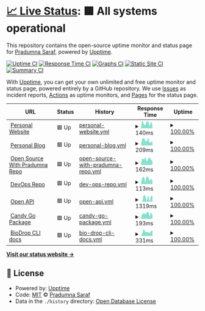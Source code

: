 # [📈 Live Status](https://Pradumnasaraf.github.io/Monitoring): <!--live status--> **🟩 All systems operational**

This repository contains the open-source uptime monitor and status page for [Pradumna Saraf](https://www.pradumnasaraf.dev), powered by [Upptime](https://github.com/upptime/upptime).

[![Uptime CI](https://github.com/Pradumnasaraf/Monitoring/workflows/Uptime%20CI/badge.svg)](https://github.com/Pradumnasaraf/Monitoring/actions?query=workflow%3A%22Uptime+CI%22)
[![Response Time CI](https://github.com/Pradumnasaraf/Monitoring/workflows/Response%20Time%20CI/badge.svg)](https://github.com/Pradumnasaraf/Monitoring/actions?query=workflow%3A%22Response+Time+CI%22)
[![Graphs CI](https://github.com/Pradumnasaraf/Monitoring/workflows/Graphs%20CI/badge.svg)](https://github.com/Pradumnasaraf/Monitoring/actions?query=workflow%3A%22Graphs+CI%22)
[![Static Site CI](https://github.com/Pradumnasaraf/Monitoring/workflows/Static%20Site%20CI/badge.svg)](https://github.com/Pradumnasaraf/Monitoring/actions?query=workflow%3A%22Static+Site+CI%22)
[![Summary CI](https://github.com/Pradumnasaraf/Monitoring/workflows/Summary%20CI/badge.svg)](https://github.com/Pradumnasaraf/Monitoring/actions?query=workflow%3A%22Summary+CI%22)

With [Upptime](https://upptime.js.org), you can get your own unlimited and free uptime monitor and status page, powered entirely by a GitHub repository. We use [Issues](https://github.com/Pradumnasaraf/Monitoring/issues) as incident reports, [Actions](https://github.com/Pradumnasaraf/Monitoring/actions) as uptime monitors, and [Pages](https://Pradumnasaraf.github.io/Monitoring) for the status page.

<!--start: status pages-->
<!-- This summary is generated by Upptime (https://github.com/upptime/upptime) -->
<!-- Do not edit this manually, your changes will be overwritten -->
<!-- prettier-ignore -->
| URL | Status | History | Response Time | Uptime |
| --- | ------ | ------- | ------------- | ------ |
| <img alt="" src="https://icons.duckduckgo.com/ip3/pradumnasaraf.dev.ico" height="13"> [Personal Website](https://pradumnasaraf.dev) | 🟩 Up | [personal-website.yml](https://github.com/Pradumnasaraf/Monitoring/commits/HEAD/history/personal-website.yml) | <details><summary><img alt="Response time graph" src="./graphs/personal-website/response-time-week.png" height="20"> 140ms</summary><br><a href="https://Pradumnasaraf.github.io/Monitoring/history/personal-website"><img alt="Response time 166" src="https://img.shields.io/endpoint?url=https%3A%2F%2Fraw.githubusercontent.com%2FPradumnasaraf%2FMonitoring%2FHEAD%2Fapi%2Fpersonal-website%2Fresponse-time.json"></a><br><a href="https://Pradumnasaraf.github.io/Monitoring/history/personal-website"><img alt="24-hour response time 74" src="https://img.shields.io/endpoint?url=https%3A%2F%2Fraw.githubusercontent.com%2FPradumnasaraf%2FMonitoring%2FHEAD%2Fapi%2Fpersonal-website%2Fresponse-time-day.json"></a><br><a href="https://Pradumnasaraf.github.io/Monitoring/history/personal-website"><img alt="7-day response time 140" src="https://img.shields.io/endpoint?url=https%3A%2F%2Fraw.githubusercontent.com%2FPradumnasaraf%2FMonitoring%2FHEAD%2Fapi%2Fpersonal-website%2Fresponse-time-week.json"></a><br><a href="https://Pradumnasaraf.github.io/Monitoring/history/personal-website"><img alt="30-day response time 143" src="https://img.shields.io/endpoint?url=https%3A%2F%2Fraw.githubusercontent.com%2FPradumnasaraf%2FMonitoring%2FHEAD%2Fapi%2Fpersonal-website%2Fresponse-time-month.json"></a><br><a href="https://Pradumnasaraf.github.io/Monitoring/history/personal-website"><img alt="1-year response time 129" src="https://img.shields.io/endpoint?url=https%3A%2F%2Fraw.githubusercontent.com%2FPradumnasaraf%2FMonitoring%2FHEAD%2Fapi%2Fpersonal-website%2Fresponse-time-year.json"></a></details> | <details><summary><a href="https://Pradumnasaraf.github.io/Monitoring/history/personal-website">100.00%</a></summary><a href="https://Pradumnasaraf.github.io/Monitoring/history/personal-website"><img alt="All-time uptime 99.95%" src="https://img.shields.io/endpoint?url=https%3A%2F%2Fraw.githubusercontent.com%2FPradumnasaraf%2FMonitoring%2FHEAD%2Fapi%2Fpersonal-website%2Fuptime.json"></a><br><a href="https://Pradumnasaraf.github.io/Monitoring/history/personal-website"><img alt="24-hour uptime 100.00%" src="https://img.shields.io/endpoint?url=https%3A%2F%2Fraw.githubusercontent.com%2FPradumnasaraf%2FMonitoring%2FHEAD%2Fapi%2Fpersonal-website%2Fuptime-day.json"></a><br><a href="https://Pradumnasaraf.github.io/Monitoring/history/personal-website"><img alt="7-day uptime 100.00%" src="https://img.shields.io/endpoint?url=https%3A%2F%2Fraw.githubusercontent.com%2FPradumnasaraf%2FMonitoring%2FHEAD%2Fapi%2Fpersonal-website%2Fuptime-week.json"></a><br><a href="https://Pradumnasaraf.github.io/Monitoring/history/personal-website"><img alt="30-day uptime 100.00%" src="https://img.shields.io/endpoint?url=https%3A%2F%2Fraw.githubusercontent.com%2FPradumnasaraf%2FMonitoring%2FHEAD%2Fapi%2Fpersonal-website%2Fuptime-month.json"></a><br><a href="https://Pradumnasaraf.github.io/Monitoring/history/personal-website"><img alt="1-year uptime 100.00%" src="https://img.shields.io/endpoint?url=https%3A%2F%2Fraw.githubusercontent.com%2FPradumnasaraf%2FMonitoring%2FHEAD%2Fapi%2Fpersonal-website%2Fuptime-year.json"></a></details>
| <img alt="" src="https://icons.duckduckgo.com/ip3/blog.pradumnasaraf.dev.ico" height="13"> [Personal Blog](https://blog.pradumnasaraf.dev) | 🟩 Up | [personal-blog.yml](https://github.com/Pradumnasaraf/Monitoring/commits/HEAD/history/personal-blog.yml) | <details><summary><img alt="Response time graph" src="./graphs/personal-blog/response-time-week.png" height="20"> 209ms</summary><br><a href="https://Pradumnasaraf.github.io/Monitoring/history/personal-blog"><img alt="Response time 593" src="https://img.shields.io/endpoint?url=https%3A%2F%2Fraw.githubusercontent.com%2FPradumnasaraf%2FMonitoring%2FHEAD%2Fapi%2Fpersonal-blog%2Fresponse-time.json"></a><br><a href="https://Pradumnasaraf.github.io/Monitoring/history/personal-blog"><img alt="24-hour response time 73" src="https://img.shields.io/endpoint?url=https%3A%2F%2Fraw.githubusercontent.com%2FPradumnasaraf%2FMonitoring%2FHEAD%2Fapi%2Fpersonal-blog%2Fresponse-time-day.json"></a><br><a href="https://Pradumnasaraf.github.io/Monitoring/history/personal-blog"><img alt="7-day response time 209" src="https://img.shields.io/endpoint?url=https%3A%2F%2Fraw.githubusercontent.com%2FPradumnasaraf%2FMonitoring%2FHEAD%2Fapi%2Fpersonal-blog%2Fresponse-time-week.json"></a><br><a href="https://Pradumnasaraf.github.io/Monitoring/history/personal-blog"><img alt="30-day response time 284" src="https://img.shields.io/endpoint?url=https%3A%2F%2Fraw.githubusercontent.com%2FPradumnasaraf%2FMonitoring%2FHEAD%2Fapi%2Fpersonal-blog%2Fresponse-time-month.json"></a><br><a href="https://Pradumnasaraf.github.io/Monitoring/history/personal-blog"><img alt="1-year response time 593" src="https://img.shields.io/endpoint?url=https%3A%2F%2Fraw.githubusercontent.com%2FPradumnasaraf%2FMonitoring%2FHEAD%2Fapi%2Fpersonal-blog%2Fresponse-time-year.json"></a></details> | <details><summary><a href="https://Pradumnasaraf.github.io/Monitoring/history/personal-blog">100.00%</a></summary><a href="https://Pradumnasaraf.github.io/Monitoring/history/personal-blog"><img alt="All-time uptime 99.99%" src="https://img.shields.io/endpoint?url=https%3A%2F%2Fraw.githubusercontent.com%2FPradumnasaraf%2FMonitoring%2FHEAD%2Fapi%2Fpersonal-blog%2Fuptime.json"></a><br><a href="https://Pradumnasaraf.github.io/Monitoring/history/personal-blog"><img alt="24-hour uptime 100.00%" src="https://img.shields.io/endpoint?url=https%3A%2F%2Fraw.githubusercontent.com%2FPradumnasaraf%2FMonitoring%2FHEAD%2Fapi%2Fpersonal-blog%2Fuptime-day.json"></a><br><a href="https://Pradumnasaraf.github.io/Monitoring/history/personal-blog"><img alt="7-day uptime 100.00%" src="https://img.shields.io/endpoint?url=https%3A%2F%2Fraw.githubusercontent.com%2FPradumnasaraf%2FMonitoring%2FHEAD%2Fapi%2Fpersonal-blog%2Fuptime-week.json"></a><br><a href="https://Pradumnasaraf.github.io/Monitoring/history/personal-blog"><img alt="30-day uptime 100.00%" src="https://img.shields.io/endpoint?url=https%3A%2F%2Fraw.githubusercontent.com%2FPradumnasaraf%2FMonitoring%2FHEAD%2Fapi%2Fpersonal-blog%2Fuptime-month.json"></a><br><a href="https://Pradumnasaraf.github.io/Monitoring/history/personal-blog"><img alt="1-year uptime 99.99%" src="https://img.shields.io/endpoint?url=https%3A%2F%2Fraw.githubusercontent.com%2FPradumnasaraf%2FMonitoring%2FHEAD%2Fapi%2Fpersonal-blog%2Fuptime-year.json"></a></details>
| <img alt="" src="https://icons.duckduckgo.com/ip3/os.pradumnasaraf.dev.ico" height="13"> [Open Source With Pradumna Repo](https://os.pradumnasaraf.dev/) | 🟩 Up | [open-source-with-pradumna-repo.yml](https://github.com/Pradumnasaraf/Monitoring/commits/HEAD/history/open-source-with-pradumna-repo.yml) | <details><summary><img alt="Response time graph" src="./graphs/open-source-with-pradumna-repo/response-time-week.png" height="20"> 162ms</summary><br><a href="https://Pradumnasaraf.github.io/Monitoring/history/open-source-with-pradumna-repo"><img alt="Response time 150" src="https://img.shields.io/endpoint?url=https%3A%2F%2Fraw.githubusercontent.com%2FPradumnasaraf%2FMonitoring%2FHEAD%2Fapi%2Fopen-source-with-pradumna-repo%2Fresponse-time.json"></a><br><a href="https://Pradumnasaraf.github.io/Monitoring/history/open-source-with-pradumna-repo"><img alt="24-hour response time 51" src="https://img.shields.io/endpoint?url=https%3A%2F%2Fraw.githubusercontent.com%2FPradumnasaraf%2FMonitoring%2FHEAD%2Fapi%2Fopen-source-with-pradumna-repo%2Fresponse-time-day.json"></a><br><a href="https://Pradumnasaraf.github.io/Monitoring/history/open-source-with-pradumna-repo"><img alt="7-day response time 162" src="https://img.shields.io/endpoint?url=https%3A%2F%2Fraw.githubusercontent.com%2FPradumnasaraf%2FMonitoring%2FHEAD%2Fapi%2Fopen-source-with-pradumna-repo%2Fresponse-time-week.json"></a><br><a href="https://Pradumnasaraf.github.io/Monitoring/history/open-source-with-pradumna-repo"><img alt="30-day response time 161" src="https://img.shields.io/endpoint?url=https%3A%2F%2Fraw.githubusercontent.com%2FPradumnasaraf%2FMonitoring%2FHEAD%2Fapi%2Fopen-source-with-pradumna-repo%2Fresponse-time-month.json"></a><br><a href="https://Pradumnasaraf.github.io/Monitoring/history/open-source-with-pradumna-repo"><img alt="1-year response time 150" src="https://img.shields.io/endpoint?url=https%3A%2F%2Fraw.githubusercontent.com%2FPradumnasaraf%2FMonitoring%2FHEAD%2Fapi%2Fopen-source-with-pradumna-repo%2Fresponse-time-year.json"></a></details> | <details><summary><a href="https://Pradumnasaraf.github.io/Monitoring/history/open-source-with-pradumna-repo">100.00%</a></summary><a href="https://Pradumnasaraf.github.io/Monitoring/history/open-source-with-pradumna-repo"><img alt="All-time uptime 100.00%" src="https://img.shields.io/endpoint?url=https%3A%2F%2Fraw.githubusercontent.com%2FPradumnasaraf%2FMonitoring%2FHEAD%2Fapi%2Fopen-source-with-pradumna-repo%2Fuptime.json"></a><br><a href="https://Pradumnasaraf.github.io/Monitoring/history/open-source-with-pradumna-repo"><img alt="24-hour uptime 100.00%" src="https://img.shields.io/endpoint?url=https%3A%2F%2Fraw.githubusercontent.com%2FPradumnasaraf%2FMonitoring%2FHEAD%2Fapi%2Fopen-source-with-pradumna-repo%2Fuptime-day.json"></a><br><a href="https://Pradumnasaraf.github.io/Monitoring/history/open-source-with-pradumna-repo"><img alt="7-day uptime 100.00%" src="https://img.shields.io/endpoint?url=https%3A%2F%2Fraw.githubusercontent.com%2FPradumnasaraf%2FMonitoring%2FHEAD%2Fapi%2Fopen-source-with-pradumna-repo%2Fuptime-week.json"></a><br><a href="https://Pradumnasaraf.github.io/Monitoring/history/open-source-with-pradumna-repo"><img alt="30-day uptime 100.00%" src="https://img.shields.io/endpoint?url=https%3A%2F%2Fraw.githubusercontent.com%2FPradumnasaraf%2FMonitoring%2FHEAD%2Fapi%2Fopen-source-with-pradumna-repo%2Fuptime-month.json"></a><br><a href="https://Pradumnasaraf.github.io/Monitoring/history/open-source-with-pradumna-repo"><img alt="1-year uptime 100.00%" src="https://img.shields.io/endpoint?url=https%3A%2F%2Fraw.githubusercontent.com%2FPradumnasaraf%2FMonitoring%2FHEAD%2Fapi%2Fopen-source-with-pradumna-repo%2Fuptime-year.json"></a></details>
| <img alt="" src="https://icons.duckduckgo.com/ip3/devops.pradumnasaraf.dev.ico" height="13"> [DevOps Repo](https://devops.pradumnasaraf.dev/) | 🟩 Up | [dev-ops-repo.yml](https://github.com/Pradumnasaraf/Monitoring/commits/HEAD/history/dev-ops-repo.yml) | <details><summary><img alt="Response time graph" src="./graphs/dev-ops-repo/response-time-week.png" height="20"> 113ms</summary><br><a href="https://Pradumnasaraf.github.io/Monitoring/history/dev-ops-repo"><img alt="Response time 131" src="https://img.shields.io/endpoint?url=https%3A%2F%2Fraw.githubusercontent.com%2FPradumnasaraf%2FMonitoring%2FHEAD%2Fapi%2Fdev-ops-repo%2Fresponse-time.json"></a><br><a href="https://Pradumnasaraf.github.io/Monitoring/history/dev-ops-repo"><img alt="24-hour response time 86" src="https://img.shields.io/endpoint?url=https%3A%2F%2Fraw.githubusercontent.com%2FPradumnasaraf%2FMonitoring%2FHEAD%2Fapi%2Fdev-ops-repo%2Fresponse-time-day.json"></a><br><a href="https://Pradumnasaraf.github.io/Monitoring/history/dev-ops-repo"><img alt="7-day response time 113" src="https://img.shields.io/endpoint?url=https%3A%2F%2Fraw.githubusercontent.com%2FPradumnasaraf%2FMonitoring%2FHEAD%2Fapi%2Fdev-ops-repo%2Fresponse-time-week.json"></a><br><a href="https://Pradumnasaraf.github.io/Monitoring/history/dev-ops-repo"><img alt="30-day response time 127" src="https://img.shields.io/endpoint?url=https%3A%2F%2Fraw.githubusercontent.com%2FPradumnasaraf%2FMonitoring%2FHEAD%2Fapi%2Fdev-ops-repo%2Fresponse-time-month.json"></a><br><a href="https://Pradumnasaraf.github.io/Monitoring/history/dev-ops-repo"><img alt="1-year response time 131" src="https://img.shields.io/endpoint?url=https%3A%2F%2Fraw.githubusercontent.com%2FPradumnasaraf%2FMonitoring%2FHEAD%2Fapi%2Fdev-ops-repo%2Fresponse-time-year.json"></a></details> | <details><summary><a href="https://Pradumnasaraf.github.io/Monitoring/history/dev-ops-repo">100.00%</a></summary><a href="https://Pradumnasaraf.github.io/Monitoring/history/dev-ops-repo"><img alt="All-time uptime 100.00%" src="https://img.shields.io/endpoint?url=https%3A%2F%2Fraw.githubusercontent.com%2FPradumnasaraf%2FMonitoring%2FHEAD%2Fapi%2Fdev-ops-repo%2Fuptime.json"></a><br><a href="https://Pradumnasaraf.github.io/Monitoring/history/dev-ops-repo"><img alt="24-hour uptime 100.00%" src="https://img.shields.io/endpoint?url=https%3A%2F%2Fraw.githubusercontent.com%2FPradumnasaraf%2FMonitoring%2FHEAD%2Fapi%2Fdev-ops-repo%2Fuptime-day.json"></a><br><a href="https://Pradumnasaraf.github.io/Monitoring/history/dev-ops-repo"><img alt="7-day uptime 100.00%" src="https://img.shields.io/endpoint?url=https%3A%2F%2Fraw.githubusercontent.com%2FPradumnasaraf%2FMonitoring%2FHEAD%2Fapi%2Fdev-ops-repo%2Fuptime-week.json"></a><br><a href="https://Pradumnasaraf.github.io/Monitoring/history/dev-ops-repo"><img alt="30-day uptime 100.00%" src="https://img.shields.io/endpoint?url=https%3A%2F%2Fraw.githubusercontent.com%2FPradumnasaraf%2FMonitoring%2FHEAD%2Fapi%2Fdev-ops-repo%2Fuptime-month.json"></a><br><a href="https://Pradumnasaraf.github.io/Monitoring/history/dev-ops-repo"><img alt="1-year uptime 100.00%" src="https://img.shields.io/endpoint?url=https%3A%2F%2Fraw.githubusercontent.com%2FPradumnasaraf%2FMonitoring%2FHEAD%2Fapi%2Fdev-ops-repo%2Fuptime-year.json"></a></details>
| <img alt="" src="https://icons.duckduckgo.com/ip3/opensourceapi.vercel.app.ico" height="13"> [Open API](https://opensourceapi.vercel.app) | 🟩 Up | [open-api.yml](https://github.com/Pradumnasaraf/Monitoring/commits/HEAD/history/open-api.yml) | <details><summary><img alt="Response time graph" src="./graphs/open-api/response-time-week.png" height="20"> 1319ms</summary><br><a href="https://Pradumnasaraf.github.io/Monitoring/history/open-api"><img alt="Response time 1309" src="https://img.shields.io/endpoint?url=https%3A%2F%2Fraw.githubusercontent.com%2FPradumnasaraf%2FMonitoring%2FHEAD%2Fapi%2Fopen-api%2Fresponse-time.json"></a><br><a href="https://Pradumnasaraf.github.io/Monitoring/history/open-api"><img alt="24-hour response time 1755" src="https://img.shields.io/endpoint?url=https%3A%2F%2Fraw.githubusercontent.com%2FPradumnasaraf%2FMonitoring%2FHEAD%2Fapi%2Fopen-api%2Fresponse-time-day.json"></a><br><a href="https://Pradumnasaraf.github.io/Monitoring/history/open-api"><img alt="7-day response time 1319" src="https://img.shields.io/endpoint?url=https%3A%2F%2Fraw.githubusercontent.com%2FPradumnasaraf%2FMonitoring%2FHEAD%2Fapi%2Fopen-api%2Fresponse-time-week.json"></a><br><a href="https://Pradumnasaraf.github.io/Monitoring/history/open-api"><img alt="30-day response time 1197" src="https://img.shields.io/endpoint?url=https%3A%2F%2Fraw.githubusercontent.com%2FPradumnasaraf%2FMonitoring%2FHEAD%2Fapi%2Fopen-api%2Fresponse-time-month.json"></a><br><a href="https://Pradumnasaraf.github.io/Monitoring/history/open-api"><img alt="1-year response time 1369" src="https://img.shields.io/endpoint?url=https%3A%2F%2Fraw.githubusercontent.com%2FPradumnasaraf%2FMonitoring%2FHEAD%2Fapi%2Fopen-api%2Fresponse-time-year.json"></a></details> | <details><summary><a href="https://Pradumnasaraf.github.io/Monitoring/history/open-api">100.00%</a></summary><a href="https://Pradumnasaraf.github.io/Monitoring/history/open-api"><img alt="All-time uptime 99.99%" src="https://img.shields.io/endpoint?url=https%3A%2F%2Fraw.githubusercontent.com%2FPradumnasaraf%2FMonitoring%2FHEAD%2Fapi%2Fopen-api%2Fuptime.json"></a><br><a href="https://Pradumnasaraf.github.io/Monitoring/history/open-api"><img alt="24-hour uptime 100.00%" src="https://img.shields.io/endpoint?url=https%3A%2F%2Fraw.githubusercontent.com%2FPradumnasaraf%2FMonitoring%2FHEAD%2Fapi%2Fopen-api%2Fuptime-day.json"></a><br><a href="https://Pradumnasaraf.github.io/Monitoring/history/open-api"><img alt="7-day uptime 100.00%" src="https://img.shields.io/endpoint?url=https%3A%2F%2Fraw.githubusercontent.com%2FPradumnasaraf%2FMonitoring%2FHEAD%2Fapi%2Fopen-api%2Fuptime-week.json"></a><br><a href="https://Pradumnasaraf.github.io/Monitoring/history/open-api"><img alt="30-day uptime 100.00%" src="https://img.shields.io/endpoint?url=https%3A%2F%2Fraw.githubusercontent.com%2FPradumnasaraf%2FMonitoring%2FHEAD%2Fapi%2Fopen-api%2Fuptime-month.json"></a><br><a href="https://Pradumnasaraf.github.io/Monitoring/history/open-api"><img alt="1-year uptime 99.98%" src="https://img.shields.io/endpoint?url=https%3A%2F%2Fraw.githubusercontent.com%2FPradumnasaraf%2FMonitoring%2FHEAD%2Fapi%2Fopen-api%2Fuptime-year.json"></a></details>
| <img alt="" src="https://icons.duckduckgo.com/ip3/pkg.go.dev.ico" height="13"> [Candy Go Package](https://pkg.go.dev/github.com/Pradumnasaraf/candy) | 🟩 Up | [candy-go-package.yml](https://github.com/Pradumnasaraf/Monitoring/commits/HEAD/history/candy-go-package.yml) | <details><summary><img alt="Response time graph" src="./graphs/candy-go-package/response-time-week.png" height="20"> 193ms</summary><br><a href="https://Pradumnasaraf.github.io/Monitoring/history/candy-go-package"><img alt="Response time 172" src="https://img.shields.io/endpoint?url=https%3A%2F%2Fraw.githubusercontent.com%2FPradumnasaraf%2FMonitoring%2FHEAD%2Fapi%2Fcandy-go-package%2Fresponse-time.json"></a><br><a href="https://Pradumnasaraf.github.io/Monitoring/history/candy-go-package"><img alt="24-hour response time 191" src="https://img.shields.io/endpoint?url=https%3A%2F%2Fraw.githubusercontent.com%2FPradumnasaraf%2FMonitoring%2FHEAD%2Fapi%2Fcandy-go-package%2Fresponse-time-day.json"></a><br><a href="https://Pradumnasaraf.github.io/Monitoring/history/candy-go-package"><img alt="7-day response time 193" src="https://img.shields.io/endpoint?url=https%3A%2F%2Fraw.githubusercontent.com%2FPradumnasaraf%2FMonitoring%2FHEAD%2Fapi%2Fcandy-go-package%2Fresponse-time-week.json"></a><br><a href="https://Pradumnasaraf.github.io/Monitoring/history/candy-go-package"><img alt="30-day response time 208" src="https://img.shields.io/endpoint?url=https%3A%2F%2Fraw.githubusercontent.com%2FPradumnasaraf%2FMonitoring%2FHEAD%2Fapi%2Fcandy-go-package%2Fresponse-time-month.json"></a><br><a href="https://Pradumnasaraf.github.io/Monitoring/history/candy-go-package"><img alt="1-year response time 172" src="https://img.shields.io/endpoint?url=https%3A%2F%2Fraw.githubusercontent.com%2FPradumnasaraf%2FMonitoring%2FHEAD%2Fapi%2Fcandy-go-package%2Fresponse-time-year.json"></a></details> | <details><summary><a href="https://Pradumnasaraf.github.io/Monitoring/history/candy-go-package">100.00%</a></summary><a href="https://Pradumnasaraf.github.io/Monitoring/history/candy-go-package"><img alt="All-time uptime 100.00%" src="https://img.shields.io/endpoint?url=https%3A%2F%2Fraw.githubusercontent.com%2FPradumnasaraf%2FMonitoring%2FHEAD%2Fapi%2Fcandy-go-package%2Fuptime.json"></a><br><a href="https://Pradumnasaraf.github.io/Monitoring/history/candy-go-package"><img alt="24-hour uptime 100.00%" src="https://img.shields.io/endpoint?url=https%3A%2F%2Fraw.githubusercontent.com%2FPradumnasaraf%2FMonitoring%2FHEAD%2Fapi%2Fcandy-go-package%2Fuptime-day.json"></a><br><a href="https://Pradumnasaraf.github.io/Monitoring/history/candy-go-package"><img alt="7-day uptime 100.00%" src="https://img.shields.io/endpoint?url=https%3A%2F%2Fraw.githubusercontent.com%2FPradumnasaraf%2FMonitoring%2FHEAD%2Fapi%2Fcandy-go-package%2Fuptime-week.json"></a><br><a href="https://Pradumnasaraf.github.io/Monitoring/history/candy-go-package"><img alt="30-day uptime 100.00%" src="https://img.shields.io/endpoint?url=https%3A%2F%2Fraw.githubusercontent.com%2FPradumnasaraf%2FMonitoring%2FHEAD%2Fapi%2Fcandy-go-package%2Fuptime-month.json"></a><br><a href="https://Pradumnasaraf.github.io/Monitoring/history/candy-go-package"><img alt="1-year uptime 100.00%" src="https://img.shields.io/endpoint?url=https%3A%2F%2Fraw.githubusercontent.com%2FPradumnasaraf%2FMonitoring%2FHEAD%2Fapi%2Fcandy-go-package%2Fuptime-year.json"></a></details>
| <img alt="" src="https://icons.duckduckgo.com/ip3/linkfree.io.ico" height="13"> [BioDrop CLI docs](https://linkfree.io/docs/environments/biodrop-cli) | 🟩 Up | [bio-drop-cli-docs.yml](https://github.com/Pradumnasaraf/Monitoring/commits/HEAD/history/bio-drop-cli-docs.yml) | <details><summary><img alt="Response time graph" src="./graphs/bio-drop-cli-docs/response-time-week.png" height="20"> 331ms</summary><br><a href="https://Pradumnasaraf.github.io/Monitoring/history/bio-drop-cli-docs"><img alt="Response time 340" src="https://img.shields.io/endpoint?url=https%3A%2F%2Fraw.githubusercontent.com%2FPradumnasaraf%2FMonitoring%2FHEAD%2Fapi%2Fbio-drop-cli-docs%2Fresponse-time.json"></a><br><a href="https://Pradumnasaraf.github.io/Monitoring/history/bio-drop-cli-docs"><img alt="24-hour response time 354" src="https://img.shields.io/endpoint?url=https%3A%2F%2Fraw.githubusercontent.com%2FPradumnasaraf%2FMonitoring%2FHEAD%2Fapi%2Fbio-drop-cli-docs%2Fresponse-time-day.json"></a><br><a href="https://Pradumnasaraf.github.io/Monitoring/history/bio-drop-cli-docs"><img alt="7-day response time 331" src="https://img.shields.io/endpoint?url=https%3A%2F%2Fraw.githubusercontent.com%2FPradumnasaraf%2FMonitoring%2FHEAD%2Fapi%2Fbio-drop-cli-docs%2Fresponse-time-week.json"></a><br><a href="https://Pradumnasaraf.github.io/Monitoring/history/bio-drop-cli-docs"><img alt="30-day response time 340" src="https://img.shields.io/endpoint?url=https%3A%2F%2Fraw.githubusercontent.com%2FPradumnasaraf%2FMonitoring%2FHEAD%2Fapi%2Fbio-drop-cli-docs%2Fresponse-time-month.json"></a><br><a href="https://Pradumnasaraf.github.io/Monitoring/history/bio-drop-cli-docs"><img alt="1-year response time 340" src="https://img.shields.io/endpoint?url=https%3A%2F%2Fraw.githubusercontent.com%2FPradumnasaraf%2FMonitoring%2FHEAD%2Fapi%2Fbio-drop-cli-docs%2Fresponse-time-year.json"></a></details> | <details><summary><a href="https://Pradumnasaraf.github.io/Monitoring/history/bio-drop-cli-docs">100.00%</a></summary><a href="https://Pradumnasaraf.github.io/Monitoring/history/bio-drop-cli-docs"><img alt="All-time uptime 100.00%" src="https://img.shields.io/endpoint?url=https%3A%2F%2Fraw.githubusercontent.com%2FPradumnasaraf%2FMonitoring%2FHEAD%2Fapi%2Fbio-drop-cli-docs%2Fuptime.json"></a><br><a href="https://Pradumnasaraf.github.io/Monitoring/history/bio-drop-cli-docs"><img alt="24-hour uptime 100.00%" src="https://img.shields.io/endpoint?url=https%3A%2F%2Fraw.githubusercontent.com%2FPradumnasaraf%2FMonitoring%2FHEAD%2Fapi%2Fbio-drop-cli-docs%2Fuptime-day.json"></a><br><a href="https://Pradumnasaraf.github.io/Monitoring/history/bio-drop-cli-docs"><img alt="7-day uptime 100.00%" src="https://img.shields.io/endpoint?url=https%3A%2F%2Fraw.githubusercontent.com%2FPradumnasaraf%2FMonitoring%2FHEAD%2Fapi%2Fbio-drop-cli-docs%2Fuptime-week.json"></a><br><a href="https://Pradumnasaraf.github.io/Monitoring/history/bio-drop-cli-docs"><img alt="30-day uptime 100.00%" src="https://img.shields.io/endpoint?url=https%3A%2F%2Fraw.githubusercontent.com%2FPradumnasaraf%2FMonitoring%2FHEAD%2Fapi%2Fbio-drop-cli-docs%2Fuptime-month.json"></a><br><a href="https://Pradumnasaraf.github.io/Monitoring/history/bio-drop-cli-docs"><img alt="1-year uptime 100.00%" src="https://img.shields.io/endpoint?url=https%3A%2F%2Fraw.githubusercontent.com%2FPradumnasaraf%2FMonitoring%2FHEAD%2Fapi%2Fbio-drop-cli-docs%2Fuptime-year.json"></a></details>

<!--end: status pages-->

[**Visit our status website →**](https://Pradumnasaraf.github.io/Monitoring)

## 📄 License

- Powered by: [Upptime](https://github.com/upptime/upptime)
- Code: [MIT](./LICENSE) © [Pradumna Saraf](https://www.pradumnasaraf.dev)
- Data in the `./history` directory: [Open Database License](https://opendatacommons.org/licenses/odbl/1-0/)
